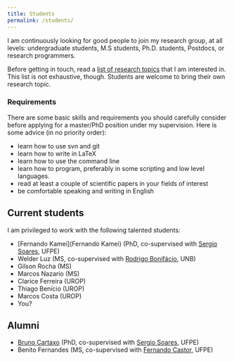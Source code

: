 ```yaml
---
title: Students
permalink: /students/
---
```

I am continuously looking for good people to join my research group, at all levels: undergraduate students, M.S students, Ph.D. students, Postdocs, or research programmers.

Before getting in touch, read a [list of research topics](/research) that I am interested in. This list is not exhaustive, though. Students are welcome to bring their own research topic.

### Requirements

There are some basic skills and requirements you should carefully consider before applying for a master/PhD position under my supervision. Here is some advice (in no priority order):

- learn how to use svn and git
- learn how to write in LaTeX
- learn how to use the command line
- learn how to program, preferably in some scripting and low level languages.
- read at least a couple of scientific papers in your fields of interest
- be comfortable speaking and writing in English


## Current students

I am privileged to work with the following talented students:

- [Fernando Kamei](Fernando Kamei) (PhD, co-supervised with [Sergio Soares](https://sites.google.com/a/cin.ufpe.br/castor/), UFPE)
- Welder Luz (MS, co-supervised with [Rodrigo Bonifácio](http://rbonifacio.net/), UNB)
- Gilson Rocha (MS)
- Marcos Nazario (MS)
- Clarice Ferreira (UROP)
- Thiago Benício (UROP)
- Marcos Costa (UROP)
- You?


## Alumni
- [Bruno Cartaxo](https://sites.google.com/site/brunocartaxo/) (PhD, co-supervised with [Sergio Soares](http://www.cin.ufpe.br/~scbs/), UFPE)
- Benito Fernandes (MS, co-supervised with [Fernando Castor](https://sites.google.com/a/cin.ufpe.br/castor/), UFPE)
